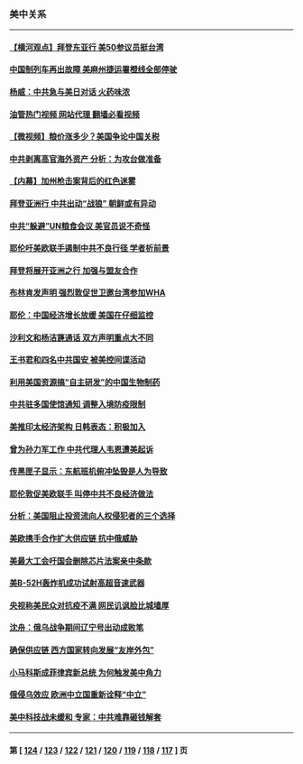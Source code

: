 ### 美中关系
---
#### [【横河观点】拜登东亚行 美50参议员挺台湾](../../pages/nf1412576/n13741104.md?05200845) 
#### [中国制列车再出故障 美麻州捷运署橙线全部停驶](../../pages/nf1412576/n13741041.md?05200845) 
#### [杨威：中共急与美日对话 火药味浓](../../pages/nf1412576/n13740330.md?05200845) 
#### [油管热门视频 网站代理 翻墙必看视频](http://209.222.30.114:81/youtube.html?05200845)
#### [【微视频】粮价涨多少？美国争论中国关税](../../pages/nf1412576/n13740815.md?05200845) 
#### [中共剥离高官海外资产 分析：为攻台做准备](../../pages/nf1412576/n13740959.md?05200845) 
#### [【内幕】加州枪击案背后的红色迷雾](../../pages/nf1412576/n13740526.md?05200845) 
#### [拜登亚洲行 中共出动“战狼” 朝鲜或有异动](../../pages/nf1412576/n13740664.md?05200845) 
#### [中共“躲避”UN粮食会议 美官员说不奇怪](../../pages/nf1412576/n13740742.md?05200845) 
#### [耶伦吁美欧联手遏制中共不良行径 学者析前景](../../pages/nf1412576/n13740600.md?05200845) 
#### [拜登将展开亚洲之行 加强与盟友合作](../../pages/nf1412576/n13740583.md?05200845) 
#### [布林肯发声明 强烈敦促世卫邀台湾参加WHA](../../pages/nf1412576/n13740190.md?05200845) 
#### [耶伦：中国经济增长放缓 美国在仔细监控](../../pages/nf1412576/n13740151.md?05200845) 
#### [沙利文和杨洁篪通话 双方声明重点大不同](../../pages/nf1412576/n13740117.md?05200845) 
#### [王书君和四名中共国安 被美控间谍活动](../../pages/nf1412576/n13740137.md?05200845) 
#### [利用美国资源搞“自主研发”的中国生物制药](../../pages/nf1412576/n13740112.md?05200845) 
#### [中共驻多国使馆通知 调整入境防疫限制](../../pages/nf1412576/n13739965.md?05200845) 
#### [美推印太经济架构 日韩表态：积极加入](../../pages/nf1412576/n13739958.md?05200845) 
#### [曾为孙力军工作 中共代理人韦恩遭美起诉](../../pages/nf1412576/n13739487.md?05200845) 
#### [传黑匣子显示：东航班机俯冲坠毁是人为导致](../../pages/nf1412576/n13739368.md?05200845) 
#### [耶伦敦促美欧联手 叫停中共不良经济做法](../../pages/nf1412576/n13739348.md?05200845) 
#### [分析：美国阻止投资流向人权侵犯者的三个选择](../../pages/nf1412576/n13739120.md?05200845) 
#### [美欧携手合作扩大供应链 抗中俄威胁](../../pages/nf1412576/n13739032.md?05200845) 
#### [美最大工会吁国会删除芯片法案亲中条款](../../pages/nf1412576/n13738853.md?05200845) 
#### [美B-52H轰炸机成功试射高超音速武器](../../pages/nf1412576/n13738825.md?05200845) 
#### [央视称美民众对抗疫不满 网民讥讽脸比城墙厚](../../pages/nf1412576/n13738685.md?05200845) 
#### [沈舟：俄乌战争期间辽宁号出动成败笔](../../pages/nf1412576/n13737879.md?05200845) 
#### [确保供应链 西方国家转向发展“友岸外包”](../../pages/nf1412576/n13738350.md?05200845) 
#### [小马科斯成菲律宾新总统 为何触发美中角力](../../pages/nf1412576/n13737955.md?05200845) 
#### [俄侵乌效应 欧洲中立国重新诠释“中立”](../../pages/nf1412576/n13737941.md?05200845) 
#### [美中科技战未缓和 专家：中共难靠砸钱解套](../../pages/nf1412576/n13737767.md?05200845) 

---
#### 第 [ [124](./124.md?05200845) / [123](./123.md?05200845) / [122](./122.md?05200845) / [121](./121.md?05200845) / [120](./120.md?05200845) / [119](./119.md?05200845) / [118](./118.md?05200845) / [117](./117.md?05200845) ] 页
